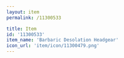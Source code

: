 ```yaml
---
layout: item
permalink: /11300533

title: Item
id: '11300533'
item_name: 'Barbaric Desolation Headgear'
icon_url: 'item/icon/11300479.png'
---
```

